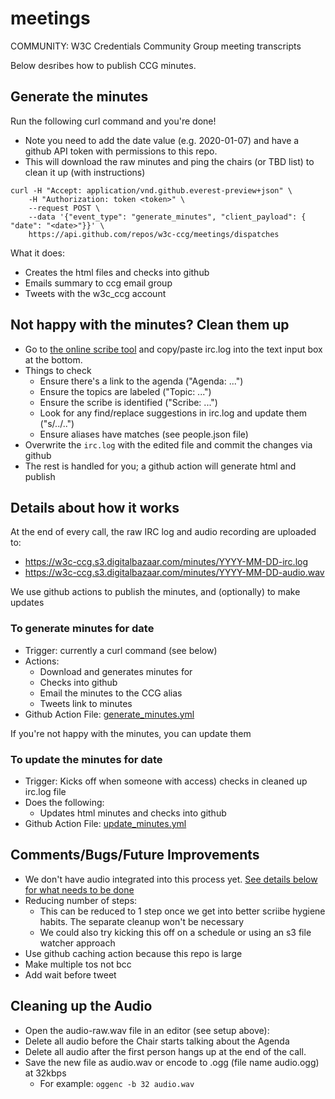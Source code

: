 # meetings
COMMUNITY: W3C Credentials Community Group meeting transcripts

Below desribes how to publish CCG minutes.

## Generate the minutes

Run the following curl command and you're done! 

- Note you need to add the date value (e.g. 2020-01-07) and have a github API token with permissions to this repo.
- This will download the raw minutes and ping the chairs (or TBD list) to clean it up (with instructions)
```
curl -H "Accept: application/vnd.github.everest-preview+json" \
    -H "Authorization: token <token>" \
    --request POST \
    --data '{"event_type": "generate_minutes", "client_payload": { "date": "<date>"}}' \
    https://api.github.com/repos/w3c-ccg/meetings/dispatches
```

What it does:
- Creates the html files and checks into github
- Emails summary to ccg email group
- Tweets with the w3c_ccg account
  
## Not happy with the minutes? Clean them up

- Go to [the online scribe tool](https://w3c-ccg.github.io/meetings/scribe-tool/) and copy/paste irc.log into the text input box at the bottom. 
- Things to check
    - Ensure there's a link to the agenda ("Agenda: ...")
    - Ensure the topics are labeled ("Topic: ...")
    - Ensure the scribe is identified ("Scribe: ...")
    - Look for any find/replace suggestions in irc.log and update them ("s/../..")
    - Ensure aliases have matches (see people.json file)
- Overwrite the `irc.log` with the edited file and commit the changes via github
- The rest is handled for you; a github action will generate html and publish


## Details about how it works
   
At the end of every call, the raw IRC log and audio recording are uploaded to:

* https://w3c-ccg.s3.digitalbazaar.com/minutes/YYYY-MM-DD-irc.log
* https://w3c-ccg.s3.digitalbazaar.com/minutes/YYYY-MM-DD-audio.wav

We use github actions to publish the minutes, and (optionally) to make updates

### To generate minutes for date

- Trigger: currently a curl command (see below)
- Actions:
    - Download and generates minutes for <date>
    - Checks into github
    - Email the minutes to the CCG alias
    - Tweets link to minutes
- Github Action File: [generate_minutes.yml](https://github.com/w3c-ccg/meetings/blob/gh-pages/.github/workflows/generate_minutes.yml)

If you're not happy with the minutes, you can update them

### To update the minutes for date

- Trigger: Kicks off when someone with access) checks in cleaned up irc.log file
- Does the following:
    - Updates html minutes and checks into github
- Github Action File: [update_minutes.yml](https://github.com/w3c-ccg/meetings/blob/gh-pages/.github/workflows/update_minutes.yml)

    
## Comments/Bugs/Future Improvements
- We don't have audio integrated into this process yet. [See details below for what needs to be done]((#cleaning-up-the-minutes))
- Reducing number of steps:
    - This can be reduced to 1 step once we get into better scriibe hygiene habits. The separate cleanup won't be necessary
    - We could also try kicking this off on a schedule or using an s3 file watcher approach
- Use github caching action because this repo is large
- Make multiple tos not bcc
- Add wait before tweet


## Cleaning up the Audio

- Open the audio-raw.wav file in an editor (see setup above):
- Delete all audio before the Chair starts talking about the Agenda
- Delete all audio after the first person hangs up at the end of the call.
- Save the new file as audio.wav or encode to .ogg (file name audio.ogg) at 32kbps
    - For example: `oggenc -b 32 audio.wav`

